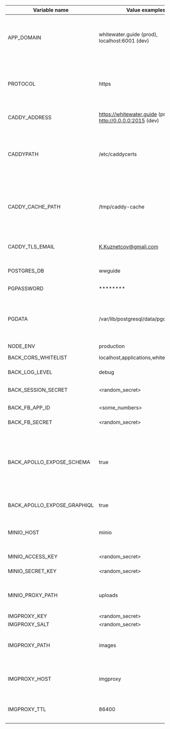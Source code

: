 | Variable name               | Value examples      | Description                        |
|-----------------------------|---------------------|------------------------------------|
| APP_DOMAIN                  | whitewater.guide (prod), localhost:6001 (dev) | Application domain. Used in backend to substitute minio internal urls with external urls    |
| PROTOCOL                    | https | Used in backend together with APP_DOMAIN to generate external image urls |
| CADDY_ADDRESS               | https://whitewater.guide (prod), http://0.0.0.0:2015 (dev)  | Server address to use Caddyfile  |
| CADDYPATH                   | /etc/caddycerts  | Directory where to store ssl certificates obtained by caddy. Should me bind-mounted |
| CADDY_CACHE_PATH            | /tmp/caddy-cache | Directory (inside container) where caddy will store its cache. Should be tmpfs or volume |
| CADDY_TLS_EMAIL             | K.Kuznetcov@gmail.com | Email to be sent to letsencrypt for certificate |
| POSTGRES_DB                 | wwguide | Postgres database name |
| PGPASSWORD                  | ******** | Postgres password |
| PGDATA                      | /var/lib/postgresql/data/pgdata | Path (inside container) where postgres will store all the data. Must be on volume |
| NODE_ENV                    | production | node env lol |
| BACK_CORS_WHITELIST         | localhost,applications,whitewater.guide | Cors whitelist for express |
| BACK_LOG_LEVEL              | debug | log level for pino logger |
| BACK_SESSION_SECRET         | <random_secret> | Secret for passport.js sessions |
| BACK_FB_APP_ID              | <some_numbers> | Facebook app id |
| BACK_FB_SECRET              | <random_secret> | Secret for facebook auth |
| BACK_APOLLO_EXPOSE_SCHEMA   | true | Should Apollo router expose 'schema.json' and 'typedefs.txt'? Mostly used by devtools and tests (mock data generator) |
| BACK_APOLLO_EXPOSE_GRAPHIQL | true | Should Apollo router expose GRAPHIQL UI
| MINIO_HOST                  | minio | Minio host name in docker internal network |
| MINIO_ACCESS_KEY            | <random_secret> | Minio access key |
| MINIO_SECRET_KEY            | <random_secret> | Minio secret key |
| MINIO_PROXY_PATH            | uploads | APP_DOMAIN path that will be proxied to minio by caddy |
| IMGPROXY_KEY                | <random_secret> | Imgproxy key | 
| IMGPROXY_SALT               | <random_secret> | Imgproxy salt |
| IMGPROXY_PATH               | images          | APP_DOMAIN that will be proxied to imgproxy by caddy |
| IMGPROXY_HOST               | imgproxy        | imgproxy host name inside docker internal network |
| IMGPROXY_TTL                | 86400           | Time to live for images resized by imgproxy |